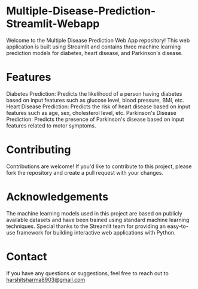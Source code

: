 # Multiple-Disease-Prediction-Streamlit-Webapp


Welcome to the Multiple Disease Prediction Web App repository! This web application is built using Streamlit and contains three machine learning prediction models for diabetes, heart disease, and Parkinson's disease.

# Features
Diabetes Prediction: Predicts the likelihood of a person having diabetes based on input features such as glucose level, blood pressure, BMI, etc.
Heart Disease Prediction: Predicts the risk of heart disease based on input features such as age, sex, cholesterol level, etc.
Parkinson's Disease Prediction: Predicts the presence of Parkinson's disease based on input features related to motor symptoms.

# Contributing
Contributions are welcome! If you'd like to contribute to this project, please fork the repository and create a pull request with your changes.

# Acknowledgements
The machine learning models used in this project are based on publicly available datasets and have been trained using standard machine learning techniques.
Special thanks to the Streamlit team for providing an easy-to-use framework for building interactive web applications with Python.

# Contact
If you have any questions or suggestions, feel free to reach out to harshitsharma8903@gmail.com
